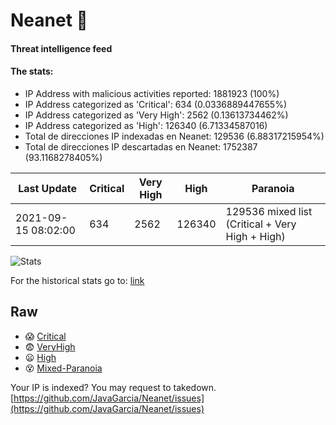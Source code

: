 # Neanet :hocho:
#### Threat intelligence feed
#### The stats:

- IP Address with malicious activities reported: 1881923 (100%)
- IP Address categorized as 'Critical':  634 (0.0336889447655%)
- IP Address categorized as 'Very High':  2562 (0.13613734462%)
- IP Address categorized as 'High':  126340 (6.71334587016)
- Total de direcciones IP indexadas en Neanet:  129536 (6.88317215954%)
- Total de direcciones IP descartadas en Neanet:  1752387 (93.1168278405%)

| Last Update | Critical | Very High | High | Paranoia |
| --- | --- | --- | --- | --- |
| 2021-09-15 08:02:00 | 634 | 2562 | 126340 | 129536 mixed list (Critical + Very High + High)|

![Stats](https://docs.google.com/spreadsheets/d/e/2PACX-1vSnaNMIXVabIpDJjufMlzH7poXnshF3mgd8Is1g9ytUEzVsP5my4Trn8f-xkoLLQ38xpL3HtmUexLo6/pubchart?oid=501124687&format=image)

For the historical stats go to: [link](/stats.csv)
## Raw
- :scream: [Critical](https://raw.githubusercontent.com/JavaGarcia/Neanet/master/blacklists/neanet_critical.txt)
- :fearful: [VeryHigh](https://raw.githubusercontent.com/JavaGarcia/Neanet/master/blacklists/neanet_veryHigh.txtt)
- :frowning: [High](https://raw.githubusercontent.com/JavaGarcia/Neanet/master/blacklists/neanet_high.txt)
- :dizzy_face: [Mixed-Paranoia](https://raw.githubusercontent.com/JavaGarcia/Neanet/master/blacklists/neanet_all.txt)


Your IP is indexed? You may request to takedown. [https://github.com/JavaGarcia/Neanet/issues](https://github.com/JavaGarcia/Neanet/issues)












































































































































































































































































































































































































































































































































































































































































































































































































































































































































































































































































































































































































































































































































































































































































































































































































































































































































































































































































































































































































































































































































































































































































































































































































































































































































































































































































































































































































































































































































































































































































































































































































































































































































































































































































































































































































































































































































































































































































































































































































































































































































































































































































































































































































































































































































































































































































































































































































































































































































































































































































































































































































































































































































































































































































































































































































































































































































































































































































































































































































































































































































































































































































































































































































































































































































































































































































































































































































































































































































































































































































































































































































































































































































































































































































































































































































































































































































































































































































































































































































































































































































































































































































































































































































































































































































































































































































































































































































































































































































































